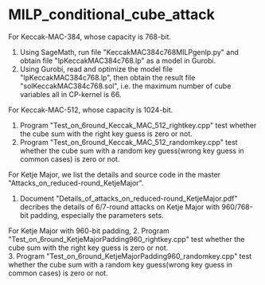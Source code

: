 
# MILP_conditional_cube_attack
For Keccak-MAC-384, whose capacity is 768-bit.
1. Using SageMath, run file "KeccakMAC384c768MILPgenlp.py" and obtain file "lpKeccakMAC384c768.lp" as a model in Gurobi.
2. Using Gurobi, read and optimize the model file "lpKeccakMAC384c768.lp", then obtain the result file "solKeccakMAC384c768.sol", i.e. the maximum number of cube variables all in CP-kernel is 66.

For Keccak-MAC-512, whose capacity is 1024-bit.
1. Program "Test_on_6round_Keccak_MAC_512_rightkey.cpp" test whether the cube sum with the right key guess is zero or not.
2. Program "Test_on_6round_Keccak_MAC_512_randomkey.cpp" test whether the cube sum with a random key guess(wrong key guess in common cases) is zero or not.

For Ketje Major, we list the details and source code in the master "Attacks_on_reduced-round_KetjeMajor".
1. Document "Details_of_attacks_on_reduced-round_KetjeMajor.pdf" decribes the details of 6/7-round attacks on Ketje Major with 960/768-bit padding, especially the parameters sets.

For Ketje Major with 960-bit padding,
2. Program "Test_on_6round_KetjeMajorPadding960_rightkey.cpp" test whether the cube sum with the right key guess is zero or not.  
3. Program "Test_on_6round_KetjeMajorPadding960_randomkey.cpp" test whether the cube sum with a random key guess(wrong key guess in common cases) is zero or not. 
